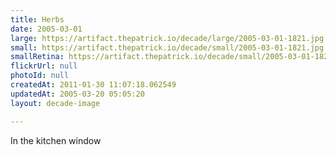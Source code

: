 ```yaml
---
title: Herbs
date: 2005-03-01
large: https://artifact.thepatrick.io/decade/large/2005-03-01-1821.jpg
small: https://artifact.thepatrick.io/decade/small/2005-03-01-1821.jpg
smallRetina: https://artifact.thepatrick.io/decade/small/2005-03-01-1821@2x.jpg
flickrUrl: null
photoId: null
createdAt: 2011-01-30 11:07:18.062549
updatedAt: 2005-03-20 05:05:20
layout: decade-image

---
```

In the kitchen window
